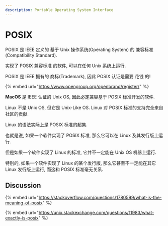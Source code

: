 ```yaml
---
description: Portable Operating System Interface
---
```


# POSIX

POSIX 是 IEEE 定义的 基于 Unix 操作系统(Operating System) 的 兼容标准(Compatibility Standard).&#x20;

实现了 POSIX 兼容标准 的软件, 可以在任何 Unix 系统上运行.

POSIX 是 IEEE 拥有的 商标(Trademark), 因此 POSIX 认证是需要 花钱 的!

{% embed url="https://www.opengroup.org/openbrand/register/" %}

**MacOS** 是 IEEE 认证的 Unix OS, 因此必定兼容基于 POSIX 标准开发的软件.

Linux 不是 Unix OS, 但它是 Unix-Like OS. Linux 对 POSIX 标准的支持完全来自社区的贡献.&#x20;

Linux 的语法实际上是 POSIX 标准的超集.

也就是说, 如果一个软件实现了 POSIX 标准, 那么它可以在 Linux 及其发行版上运行.

但是如果一个软件实现了 Linux 的标准, 它并不一定能在 Unix OS 机器上运行.

特别的, 如果一个软件实现了 Linux 的某个发行版, 那么它甚至不一定能在其它 Linux 发行版上运行, 而这和 POSIX 标准毫无关系.



## Discussion

{% embed url="https://stackoverflow.com/questions/1780599/what-is-the-meaning-of-posix" %}

{% embed url="https://unix.stackexchange.com/questions/11983/what-exactly-is-posix" %}

